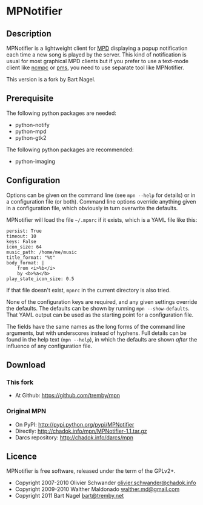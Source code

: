 MPNotifier
==========

Description
-----------

MPNotifier is a lightweight client for [MPD](http://www.musicpd.org) displaying 
a popup notification each time a new song is played by the server. This kind of 
notification is usual for most graphical MPD clients but if you prefer to use a 
text-mode client like [ncmpc](http://mpd.wikia.com/wiki/Client:Ncmpc) or 
[pms](http://pms.sourceforge.net/), you need to use separate tool like 
MPNotifier.

This version is a fork by Bart Nagel.

Prerequisite
------------

The following python packages are needed:

- python-notify
- python-mpd
- python-gtk2

The following python packages are recommended:

- python-imaging

Configuration
-------------

Options can be given on the command line (see `mpn --help` for details) or in a 
configuration file (or both). Command line options override anything given in a 
configuration file, which obviously in turn overwrite the defaults.

MPNotifier will load the file `~/.mpnrc` if it exists, which is a YAML file like 
this:

    persist: True
    timeout: 10
    keys: False
    icon_size: 64
    music_path: /home/me/music
    title_format: "%t"
    body_format: |
        from <i>%b</i>
        by <b>%a</b>
    play_state_icon_size: 0.5

If that file doesn't exist, `mpnrc` in the current directory is also tried.

None of the configuration keys are required, and any given settings override the 
defaults. The defaults can be shown by running `mpn --show-defaults`. That YAML 
output can be used as the starting point for a configuration file.

The fields have the same names as the long forms of the command line arguments, 
but with underscores instead of hyphens. Full details can be found in the help 
text (`mpn --help`), in which the defaults are shown *after* the influence of 
any configuration file.

Download
--------

### This fork

- At Github: <https://github.com/tremby/mpn>

### Original MPN

- On PyPI: <http://pypi.python.org/pypi/MPNotifier>
- Directly: <http://chadok.info/mpn/MPNotifier-1.1.tar.gz>
- Darcs repository: <http://chadok.info/darcs/mpn>

Licence
-------

MPNotifier is free software, released under the term of the GPLv2+.

- Copyright 2007-2010 Olivier Schwander <olivier.schwander@chadok.info>
- Copyright 2009-2010 Walther Maldonado <walther.md@gmail.com>
- Copyright 2011 Bart Nagel <bart@tremby.net>
